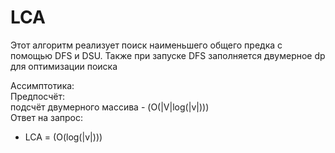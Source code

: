 # LCA

Этот алгоритм реализует поиск наименьшего общего предка с помощью DFS и DSU. Также при запуске DFS заполняется двумерное dp для оптимизации поиска

Ассимптотика:  
Предпосчёт:  
подсчёт двумерного массива - \(O(|V|log(|v|))\)  
Ответ на запрос:  
- LCA = \(O(log(|v|))\)
